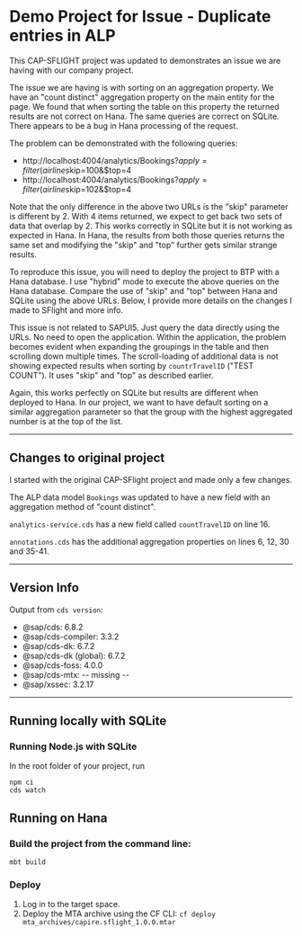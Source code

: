 # Demo Project for Issue - Duplicate entries in ALP

This CAP-SFLIGHT project was updated to demonstrates an issue we are having with our company project.

The issue we are having is with sorting on an aggregation property. We have an "count distinct" aggregation property on the main entity for the page. We found that when sorting the table on this property the returned results are not correct on Hana. The same queries are correct on SQLite. There appears to be a bug in Hana processing of the request.

The problem can be demonstrated with the following queries:

-   http://localhost:4004/analytics/Bookings?$apply=filter(airline%20eq%20%27GA%27%20and%20status%20eq%20%27B%27)/groupby((BookingID,FlightDate,ID,TravelID),aggregate(FlightPrice,countTravelID))/orderby(countTravelID%20desc)&$skip=100&$top=4
-   http://localhost:4004/analytics/Bookings?$apply=filter(airline%20eq%20%27GA%27%20and%20status%20eq%20%27B%27)/groupby((BookingID,FlightDate,ID,TravelID),aggregate(FlightPrice,countTravelID))/orderby(countTravelID%20desc)&$skip=102&$top=4

Note that the only difference in the above two URLs is the "skip" parameter is different by 2. With 4 items returned, we expect to get back two sets of data that overlap by 2. This works correctly in SQLite but it is not working as expected in Hana. In Hana, the results from both those queries returns the same set and modifying the "skip" and "top" further gets similar strange results.

To reproduce this issue, you will need to deploy the project to BTP with a Hana database. I use "hybrid" mode to execute the above queries on the Hana database. Compare the use of "skip" and "top" between Hana and SQLite using the above URLs. Below, I provide more details on the changes I made to SFlight and more info.

This issue is not related to SAPUI5. Just query the data directly using the URLs. No need to open the application. Within the application, the problem becomes evident when expanding the groupings in the table and then scrolling down multiple times. The scroll-loading of additional data is not showing expected results when sorting by `countrTravelID` ("TEST COUNT"). It uses "skip" and "top" as described earlier.

Again, this works perfectly on SQLite but results are different when deployed to Hana. In our project, we want to have default sorting on a similar aggregation parameter so that the group with the highest aggregated number is at the top of the list.

---

## Changes to original project

I started with the original CAP-SFlight project and made only a few changes.

The ALP data model `Bookings` was updated to have a new field with an aggregation method of "count distinct".

`analytics-service.cds` has a new field called `countTravelID` on line 16.

`annotations.cds` has the additional aggregation properties on lines 6, 12, 30 and 35-41.

---

## Version Info

Output from `cds version`:

-   @sap/cds: 6.8.2
-   @sap/cds-compiler: 3.3.2
-   @sap/cds-dk: 6.7.2
-   @sap/cds-dk (global): 6.7.2
-   @sap/cds-foss: 4.0.0
-   @sap/cds-mtx: -- missing --
-   @sap/xssec: 3.2.17

---

## Running locally with SQLite

### Running Node.js with SQLite

In the root folder of your project, run

```
npm ci
cds watch
```

## Running on Hana

### Build the project from the command line:

```
mbt build
```

### Deploy

1. Log in to the target space.
2. Deploy the MTA archive using the CF CLI: `cf deploy mta_archives/capire.sflight_1.0.0.mtar`
